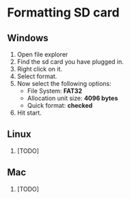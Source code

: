 # Formatting SD card

## Windows
1. Open file explorer
2. Find the sd card you have plugged in.
3. Right click on it.
4. Select format.
5. Now select the following options:
    - File System: **FAT32**
    - Allocation unit size: **4096 bytes**
    - Quick format: **checked**
6. Hit start.

## Linux
1. [TODO]

## Mac
1. [TODO]